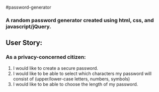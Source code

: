 #password-generator

### A random password generator created using html, css, and javascript/jQuery. 

## User Story: 
### As a privacy-concerned citizen: 
1. I would like to create a secure password.
2. I would like to be able to select which characters my password will consist of (upper/lower-case letters, numbers, symbols)
3. I would like to be able to choose the length of my password.


